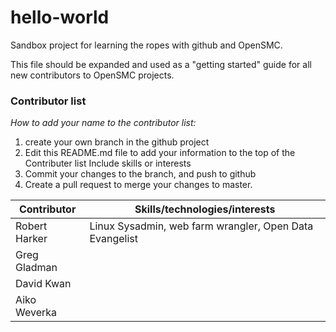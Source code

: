 # hello-world
Sandbox project for learning the ropes with github and OpenSMC.

This file should be expanded and used as a "getting started" guide for all new contributors to OpenSMC projects.


### Contributor list

_How to add your name to the contributor list:_  
1. create your own branch in the github project  
2. Edit this README.md file to add your information to the top of the Contributer list
Include skills or interests
3. Commit your changes to the branch, and push to github  
4. Create a pull request to merge your changes to master.  

Contributor           | Skills/technologies/interests
----------------------|---------------------------------
Robert Harker         | Linux Sysadmin, web farm wrangler, Open Data Evangelist
Greg Gladman          | 
David Kwan            | 
Aiko Weverka          | 


